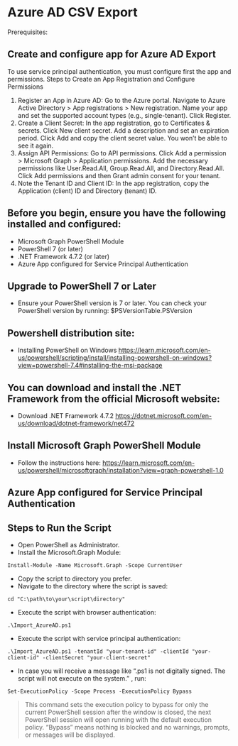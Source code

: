 # Azure AD CSV Export
Prerequisites:

## Create and configure app for Azure AD Export
To use service principal authentication, you must configure first the app and permissions.
Steps to Create an App Registration and Configure Permissions
1. Register an App in Azure AD:
Go to the Azure portal.
Navigate to Azure Active Directory > App registrations > New registration.
Name your app and set the supported account types (e.g., single-tenant).
Click Register.
2. Create a Client Secret:
In the app registration, go to Certificates & secrets.
Click New client secret.
Add a description and set an expiration period.
Click Add and copy the client secret value. You won’t be able to see it again.
3. Assign API Permissions:
Go to API permissions.
Click Add a permission > Microsoft Graph > Application permissions.
Add the necessary permissions like User.Read.All, Group.Read.All, and Directory.Read.All.
Click Add permissions and then Grant admin consent for your tenant.
4. Note the Tenant ID and Client ID:
In the app registration, copy the Application (client) ID and Directory (tenant) ID.

## Before you begin, ensure you have the following installed and configured:
- Microsoft Graph PowerShell Module
- PowerShell 7 (or later)
- .NET Framework 4.7.2 (or later)
- Azure App configured for Service Principal Authentication

## Upgrade to PowerShell 7 or Later
- Ensure your PowerShell version is 7 or later. You can check your PowerShell version by running:
$PSVersionTable.PSVersion

## Powershell distribution site:
- Installing PowerShell on Windows
https://learn.microsoft.com/en-us/powershell/scripting/install/installing-powershell-on-windows?view=powershell-7.4#installing-the-msi-package

## You can download and install the .NET Framework from the official Microsoft website:
- Download .NET Framework 4.7.2
https://dotnet.microsoft.com/en-us/download/dotnet-framework/net472

## Install Microsoft Graph PowerShell Module
- Follow the instructions here:
https://learn.microsoft.com/en-us/powershell/microsoftgraph/installation?view=graph-powershell-1.0

## Azure App configured for Service Principal Authentication

## Steps to Run the Script
- Open PowerShell as Administrator.
- Install the Microsoft.Graph Module:
```
Install-Module -Name Microsoft.Graph -Scope CurrentUser
```
- Copy the script to directory you prefer.
- Navigate to the directory where the script is saved:
```
cd "C:\path\to\your\script\directory"
```
- Execute the script with browser authentication:
```
.\Import_AzureAD.ps1
```
- Execute the script with service principal authentication:
```
.\Import_AzureAD.ps1 -tenantId "your-tenant-id" -clientId "your-client-id" -clientSecret "your-client-secret"
```

- In case you will receive a message like “.ps1 is not digitally signed. The script will not execute on the system.” , run:
```
Set-ExecutionPolicy -Scope Process -ExecutionPolicy Bypass
```
>This command sets the execution policy to bypass for only the current PowerShell session after the window is closed, the next PowerShell session will open running with the default execution policy. “Bypass” means nothing is blocked and no warnings, prompts, or messages will be displayed.
